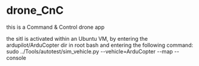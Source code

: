 # drone_CnC
this is a Command & Control drone app

the sitl is activated within an Ubuntu VM, by entering the ardupilot/ArduCopter dir in root bash and entering the following command:
sudo ../Tools/autotest/sim_vehicle.py --vehicle=ArduCopter --map --console